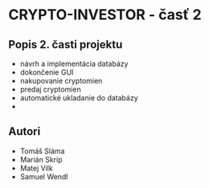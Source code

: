 # CRYPTO-INVESTOR - časť 2

## Popis 2. časti projektu
- návrh a implementácia databázy
- dokončenie GUI
- nakupovanie cryptomien
- predaj cryptomien
- automatické ukladanie do databázy
- 

## Autori
- Tomáš Sláma
- Marián Skrip
- Matej Vilk
- Samuel Wendl
